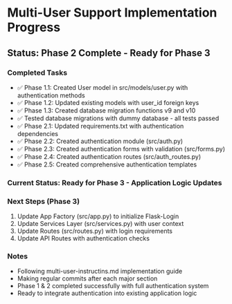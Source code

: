 # Multi-User Support Implementation Progress

## Status: Phase 2 Complete - Ready for Phase 3

### Completed Tasks
- ✅ Phase 1.1: Created User model in src/models/user.py with authentication methods
- ✅ Phase 1.2: Updated existing models with user_id foreign keys
- ✅ Phase 1.3: Created database migration functions v9 and v10
- ✅ Tested database migrations with dummy database - all tests passed
- ✅ Phase 2.1: Updated requirements.txt with authentication dependencies
- ✅ Phase 2.2: Created authentication module (src/auth.py)
- ✅ Phase 2.3: Created authentication forms with validation (src/forms.py)
- ✅ Phase 2.4: Created authentication routes (src/auth_routes.py)
- ✅ Phase 2.5: Created comprehensive authentication templates

### Current Status: Ready for Phase 3 - Application Logic Updates

### Next Steps (Phase 3)
1. Update App Factory (src/app.py) to initialize Flask-Login
2. Update Services Layer (src/services.py) with user context
3. Update Routes (src/routes.py) with login requirements
4. Update API Routes with authentication checks

### Notes
- Following multi-user-instructins.md implementation guide
- Making regular commits after each major section
- Phase 1 & 2 completed successfully with full authentication system
- Ready to integrate authentication into existing application logic